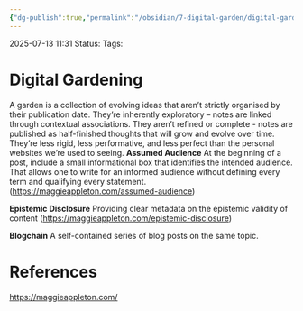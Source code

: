 ```yaml
---
{"dg-publish":true,"permalink":"/obsidian/7-digital-garden/digital-gardening/","created":"2025-07-13T15:31:37.838+01:00","updated":"2025-08-11T22:35:46.188+01:00"}
---
```


2025-07-13 11:31
Status: 
Tags: 

# Digital Gardening
A garden is a collection of evolving ideas that aren’t strictly organised by their publication date. They’re inherently exploratory – notes are linked through contextual associations. They aren’t refined or complete - notes are published as half-finished thoughts that will grow and evolve over time. They’re less rigid, less performative, and less perfect than the personal websites we’re used to seeing.
**Assumed Audience** At the beginning of a post, include a small informational box that identifies the intended audience. That allows one to write for an informed audience without defining every term and qualifying every statement.(https://maggieappleton.com/assumed-audience)

**Epistemic Disclosure** Providing clear metadata on the epistemic validity of content (https://maggieappleton.com/epistemic-disclosure)

**Blogchain** A self-contained series of blog posts on the same topic. 

# References
https://maggieappleton.com/
